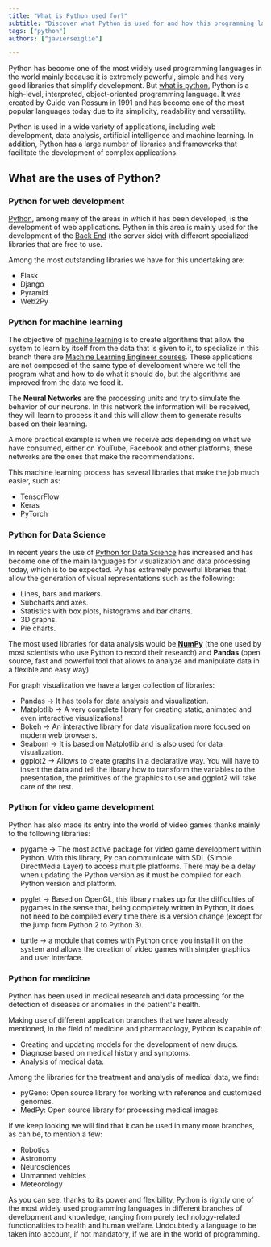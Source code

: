 ```yaml
---
title: "What is Python used for?"
subtitle: "Discover what Python is used for and how this programming language is used in artificial intelligence, data analysis, web development, and more."
tags: ["python"]
authors: ["javierseiglie"]

---
```


Python has become one of the most widely used programming languages in the world mainly because it is extremely powerful, simple and has very good libraries that simplify development. But [what is python](https://4geeks.com/lesson/intro-to-python), Python is a high-level, interpreted, object-oriented programming language. It was created by Guido van Rossum in 1991 and has become one of the most popular languages today due to its simplicity, readability and versatility. 

Python is used in a wide variety of applications, including web development, data analysis, artificial intelligence and machine learning. In addition, Python has a large number of libraries and frameworks that facilitate the development of complex applications.

## What are the uses of Python?

### Python for web development 

[Python](https://4geeks.com/technology/python), among many of the areas in which it has been developed, is the development of web applications. Python in this area is mainly used for the development of the [Back End](https://4geeks.com/lesson/backend-developer) (the server side) with different specialized libraries that are free to use.     

Among the most outstanding libraries we have for this undertaking are: 

- Flask 
- Django 
- Pyramid 
- Web2Py 

### Python for machine learning 

The objective of [machine learning](https://4geeksacademy.com/us/coding-bootcamps/datascience-machine-learning) is to create algorithms that allow the system to learn by itself from the data that is given to it, to specialize in this branch there are [Machine Learning Engineer courses](https://4geeksacademy.com/us/coding-bootcamps/datascience-machine-learning?lang=en). These applications are not composed of the same type of development where we tell the program what and how to do what it should do, but the algorithms are improved from the data we feed it.  

The **Neural Networks** are the processing units and try to simulate the behavior of our neurons. In this network the information will be received, they will learn to process it and this will allow them to generate results based on their learning.  

A more practical example is when we receive ads depending on what we have consumed, either on YouTube, Facebook and other platforms, these networks are the ones that make the recommendations. 

This machine learning process has several libraries that make the job much easier, such as:

- TensorFlow 
- Keras 
- PyTorch 

### Python for Data Science 

In recent years the use of [Python for Data Science](https://4geeks.com/lesson/python-for-datascience) has increased and has become one of the main languages for visualization and data processing today, which is to be expected. Py has extremely powerful libraries that allow the generation of visual representations such as the following: 

- Lines, bars and markers.
- Subcharts and axes.
- Statistics with box plots, histograms and bar charts.
- 3D graphs.
- Pie charts.  

The most used libraries for data analysis would be **[NumPy](https://numpy.org/)** (the one used by most scientists who use Python to record their research) and **Pandas** (open source, fast and powerful tool that allows to analyze and manipulate data in a flexible and easy way). 

For graph visualization we have a larger collection of libraries: 

- Pandas -> It has tools for data analysis and visualization.
- Matplotlib -> A very complete library for creating static, animated and even interactive visualizations!
- Bokeh -> An interactive library for data visualization more focused on modern web browsers.
- Seaborn -> It is based on Matplotlib and is also used for data visualization.
- ggplot2 -> Allows to create graphs in a declarative way. You will have to insert the data and tell the library how to transform the variables to the presentation, the primitives of the graphics to use and ggplot2 will take care of the rest.

### Python for video game development

Python has also made its entry into the world of video games thanks mainly to the following libraries: 

- pygame -> The most active package for video game development within Python. With this library, Py can communicate with SDL (Simple DirectMedia Layer) to access multiple platforms. There may be a delay when updating the Python version as it must be compiled for each Python version and platform. 

- pyglet -> Based on OpenGL, this library makes up for the difficulties of pygames in the sense that, being completely written in Python, it does not need to be compiled every time there is a version change (except for the jump from Python 2 to Python 3). 

- turtle -> a module that comes with Python once you install it on the system and allows the creation of video games with simpler graphics and user interface.  

### Python for medicine 

Python has been used in medical research and data processing for the detection of diseases or anomalies in the patient's health. 

Making use of different application branches that we have already mentioned, in the field of medicine and pharmacology, Python is capable of: 

- Creating and updating models for the development of new drugs. 
- Diagnose based on medical history and symptoms.
- Analysis of medical data.

Among the libraries for the treatment and analysis of medical data, we find: 

- pyGeno: Open source library for working with reference and customized genomes.
- MedPy: Open source library for processing medical images.

If we keep looking we will find that it can be used in many more branches, as can be, to mention a few:

- Robotics
- Astronomy
- Neurosciences
- Unmanned vehicles
- Meteorology

As you can see, thanks to its power and flexibility, Python is rightly one of the most widely used programming languages in different branches of development and knowledge, ranging from purely technology-related functionalities to health and human welfare. Undoubtedly a language to be taken into account, if not mandatory, if we are in the world of programming.
